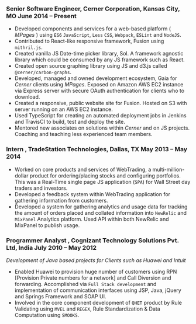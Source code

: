 ### Senior Software Engineer, Cerner Corporation, Kansas City, MO June 2014 – Present

- Developed components and services for a web-based platform ( _MPages_ ) using `ES6` `JavaScript`, `Less` `CSS`, `Webpack`, `ESLint` and `NodeJS`.
- Contributed to React-like responsive framework, Fusion using `mithril.js`.
- Created vanilla JS Date-time picker library, Sol. A framework agnostic library which could be consumed by any JS framework such as React.
- Created open source graphing library using JS and d3.js called `@cerner/carbon-graphs`.
- Developed, managed and owned development ecosystem, Gaia for _Cerner_ clients using
  _MPages_. Exposed on Amazon AWS EC2 instance via Express server with secure OAuth authentication for clients who to download.
- Created a responsive, public website site for Fusion. Hosted on S3 with server running on an AWS EC2 instance.
- Used TypeScript for creating an automated deployment jobs in Jenkins and TravisCI to build,
  test and deploy the site.
- Mentored new associates on solutions within _Cerner_ and on JS projects. Coaching and teaching less experienced team members.

### Intern , TradeStation Technologies, Dallas, TX May 2013 – May 2014

- Worked on core products and services of WebTrading, a multi-million-dollar product for
  ordering/placing stocks and configuring portfolios. This was a Real-Time single page JS
  application (`SPA`) for Wall Street day traders and investors.
- Developed a feedback system within WebTrading application for gathering information from customers.
- Developed a system for gathering analytics and usage data for tracking the amount of orders placed and collated information into `NewRelic` and `MixPanel` Analytics platform. Used API within both NewRelic and MixPanel to publish usage.

### Programmer Analyst , Cognizant Technology Solutions Pvt. Ltd, India July 2010 – May 2012

_Development of Java based projects for Clients such as Huawei and Intuit_

- Enabled Huawei to provision huge number of customers using RPN [Provision Private numbers for a network] and Call Diversion and forwarding. Accomplished via `Full Stack development` and implementation of communication interfaces using JSP, Java, jQuery and Springs Framework and SOAP UI.
- Involved in the core component development of `QHET` product by Rule Validating using `MVEL` and `REGEX`, Rule Standardization & Data Computation using `SMOOKS`.
